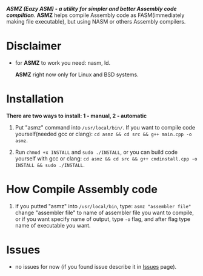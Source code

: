 ***ASMZ (Eazy ASM) - a utility for simpler and better Assembly code compiltion***. **ASMZ** helps compile Assembly code as FASM(immediately making file executable), but using NASM or others Assembly compilers. 

# Disclaimer
* for **ASMZ** to work you need: nasm, ld.

  **ASMZ** right now only for Linux and BSD systems.

# Installation
 **There are two ways to install: 1 - manual, 2 - automatic**

1. Put "asmz" command into `/usr/local/bin/`. If you want to compile code yourself(needed gcc or clang): `cd asmz && cd src && g++ main.cpp -o asmz`.

2. Run `chmod +x INSTALL` and `sudo ./INSTALL`, or you can build code yourself with gcc or clang: `cd asmz && cd src && g++ cmdinstall.cpp -o INSTALL && sudo ./INSTALL`.

# How Compile Assembly code

1. if you putted "asmz" into `/usr/local/bin`, type: `asmz "assembler file"` change "assembler file" to name of assembler file you want to compile, or if you want specify name of output, type `-o` flag, and after flag type name of executable you want.

# Issues

* no issues for now (if you found issue describe it in [Issues](https://github.com/ScriptScorpion/asmz/issues) page).
